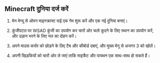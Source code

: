 ## Minecraft दुनिया दर्ज करें

1. मेन मेन्यू से ओपन माइनक्राफ्ट पाई एक गेम शुरू करें और एक नई दुनिया बनाएं।

2. कुंजीपटल पर WSAD कुंजी का उपयोग कर चारों ओर चलो कूदने के लिए स्थान का उपयोग करें, और उड़ान भरने के लिए नल का दोहन करें।

3. अपने माउस कर्सर को छोड़ने के लिए टैब और कीबोर्ड दबाएं, और मुख्य मेनू से अजगर 3 को खोलें।

4. अपनी खिड़कियों को चारों ओर ले जाएं ताकि माइक्रैंट और पायथन एक साथ-साथ हो सकते हैं।